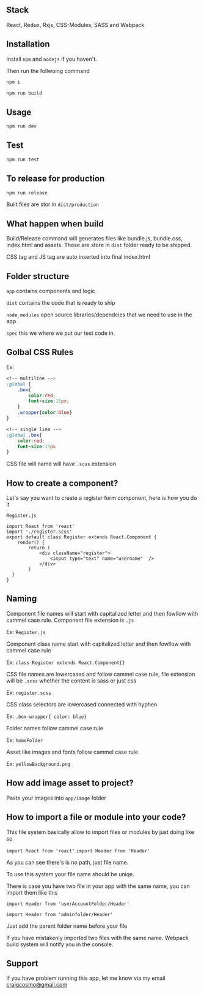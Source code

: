 ## Stack

React, Redux, Rxjs, CSS-Modules, SASS and Webpack

## Installation

Install `npm` and `nodejs` if you haven't.

Then run the follwoing command

```sh
npm i
```

```sh
npm run build
```

## Usage

```sh
npm run dev
```

## Test

```sh
npm run test
```

## To release for production

```sh
npm run release
```

Built files are stor in `dist/production`

## What happen when build

Build/Release command will generates files like bundle.js, bundle.css, index.html and assets. Those are store in `dist` folder ready to be shipped.

CSS tag and JS tag are auto inserted into final index.html


## Folder structure 


`app` contains components and logic

`dist` contains the code that is ready to ship

`node_modules` open source libraries/dependcies that we need to use in the app

`spec` this we where we put our test code in.

## Golbal CSS Rules

Ex:
```scss
<!-- multiline -->
:global { 
	.box{
		color:red;
		font-size:15px;
	}
	.wrapper{color:blue}
}
```

```scss
<!-- single line -->
:global .box{
	color:red;
	font-size:15px
}
```

CSS file will name will have `.scss` extension

## How to create a component?

Let's say you want to create a register form component, here is how you do it

`Register.js`

```
import React from 'react'
import './register.scss'
export default class Register extends React.Component {
	render() {
		return (
			<div className="register">
				<input type="text" name="username"  />
			</div>
		)
  }
}
```


## Naming

Component file names will start with capitalized letter and then fowllow with cammel case rule. Component file extension is `.js`

Ex: `Register.js`

Component class name start with capitalized letter and then fowllow with cammel case rule

Ex: `class Register extends React.Component{}`

CSS file names are lowercased and follow cammel case rule, file extension will be `.scss` whether the content is sass or just css

Ex: `register.scss`

CSS class selectors are lowercased connected with hyphen 

Ex: `.box-wrapper{ color: blue}`

Folder names follow cammel case rule

Ex: `homeFolder`

Asset like images and fonts follow cammel case rule

Ex: `yellowBackground.png`


## How add image asset to project?

Paste your images into `app/image` folder

## How to import a file or module into your code?

This file system basically allow to import files or modules by just doing like so

`import React from 'react'`
`import Header from 'Header'`

As you can see there's is no path, just file name. 

To use this system your file name should be uniqe.

There is case you have two file in your app with the same name, you can import them like this

`import Header from 'userAccountFolder/Header'`

`import Header from 'adminfolder/Header'`

Just add the parent folder name before your file 

If you have mistakenly imported two files with the same name. Webpack build system will notify you in the console.

## Support

If you have problem running this app, let me know via my email  craigcosmo@gmail.com
